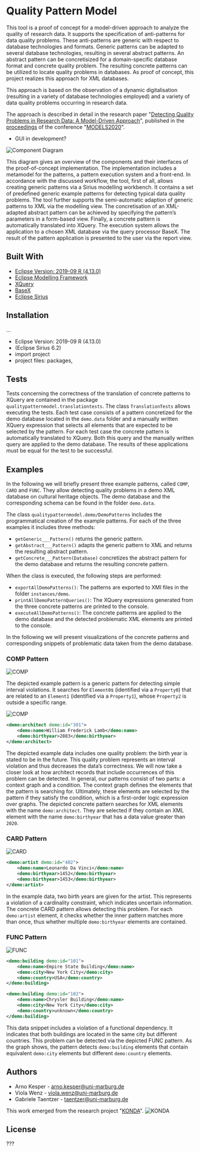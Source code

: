 # Quality Pattern Model

This tool is a proof of concept for a model-driven approach to analyze the quality of research data.
It supports the specification of anti-patterns for data quality problems.
These anti-patterns are generic with respect to database technologies and formats.
Generic patterns can be adapted to several database technologies, resulting in several abstract patterns.
An abstract pattern can be concretisized for a domain-specific database format and concrete quality problem. 
The resulting concrete patterns can be utilized to locate quality problems in databases.
As proof of concept, this project realizes this approach for XML databases.

This approach is based on the observation of a dynamic digitalisation (resulting in a variety of database technologies employed) and a variety of data quality problems occurring in research data.

The approach is described in detail in the research paper "[Detecting Quality Problems in Research Data: A Model-Driven Approach](https://dl.acm.org/doi/10.1145/3365438.3410987)", published in the [proceedings](https://dl.acm.org/doi/proceedings/10.1145/3417990) of the conference "[MODELS2020](http://www.modelsconference.org)".

+ GUI in development?

![Component Diagram](readme_images/component_diagram.png)


This diagram gives an overview of the components and their interfaces of the proof-of-concept implementation.
The implementation includes a metamodel for the patterns, a pattern execution system and a front-end.
In accordance with the discussed workflow, the tool, first of all, allows creating generic patterns via a Sirius modelling workbench.
It contains a set of predefined generic example patterns for detecting typical data quality problems.
The tool further supports the semi-automatic adaption of generic patterns to XML via the modelling view.
The concretisation of an XML-adapted abstract pattern can be achieved by specifying the pattern’s parameters in a form-based view.
Finally, a concrete pattern is automatically translated into XQuery.
The execution system allows the application to a chosen XML database via the query processor BaseX.
The result of the pattern application is presented to the user via the report view.


## Built With

* [Eclipse Version: 2019-09 R (4.13.0)](https://www.eclipse.org/downloads/packages/release/2019-09/r)
* [Eclipse Modelling Framework](https://www.eclipse.org/modeling/emf/)
* [XQuery](https://www.w3.org/XML/Query/)
* [BaseX](https://basex.org)
* [Eclipse Sirius](https://www.eclipse.org/sirius/)


## Installation
...

+ Eclipse Version: 2019-09 R (4.13.0)
+ (Eclipse Sirius 6.2)
+ import project
+ project files: packages, 


## Tests

Tests concerning the correctness of the translation of concrete patterns to XQuery are contained in the package ```qualitypatternmodel.translationtests```.
The class ```TranslationTests``` allows executing the tests.
Each test case consists of a pattern concretized for the demo database located in the ```demo.data``` folder and a manually written XQuery expression that selects all elements that are expected to be selected by the pattern.
For each test case the concrete pattern is automatically translated to XQuery.
Both this query and the manually written query are applied to the demo database.
The results of these applications must be equal for the test to be successful.


## Examples

In the following we will briefly present three example patterns, called `COMP`, `CARD` and `FUNC`.
They allow detecting quality problems in a demo XML database on cultural heritage objects.
The demo database and the corresponding schema can be found in the folder `demo.data`.

The class `qualitypatternmodel.demo/DemoPatterns` includes the programmatical creation of the example patterns.
For each of the three examples it includes three methods:

* `getGeneric___Pattern()` returns the generic pattern.
* `getAbstract___Pattern()` adapts the generic pattern to XML and returns the resulting abstract pattern.
* `getConcrete___Pattern(Database)` concretizes the abstract pattern for the demo database and returns the resulting concrete pattern.

When the class is executed, the following steps are performed:

* `exportAllDemoPatterns()`: The patterns are exported to XMI files in the folder `instances/demo`.
* `printAllDemoPatternQueries()`: The XQuery expressions generated from the three concrete patterns are printed to the console.
* `executeAllDemoPatterns()`: The concrete patterns are applied to the demo database and the detected problematic XML elements are printed to the console.

In the following we will present visualizations of the concrete patterns and corresponding snippets of problematic data taken from the demo database.


### COMP Pattern
![COMP](readme_images/COMP_generic.png)

The depicted example pattern is a generic pattern for detecting simple interval violations.
It searches for `Element0`s (identified via a `Property0`) that are related to an `Element1` (identified via a `Property1`), whose `Property2` is outside a specific range.


![COMP](readme_images/COMP_concrete.png)

```xml
<demo:architect demo:id="301">
	<demo:name>William Frederick Lamb</demo:name>	
	<demo:birthyear>2883</demo:birthyear>
</demo:architect>
```

The depicted example data includes one quality problem: the birth year is stated to be in the future.
This quality problem represents an interval violation and thus decreases the data’s correctness.
We will now take a closer look at how architect records that include occurrences of this problem can be detected.
In general, our patterns consist of two parts: a context graph and a condition.
The context graph defines the elements that the pattern is searching for.
Ultimately, these elements are selected by the pattern if they satisfy the condition, which is a first-order logic expression over graphs.
The depicted concrete pattern searches for XML elements with the name ```demo:architect```.
They are selected if they contain an XML element with the name ```demo:birthyear``` that has a data value greater than ```2020```.



### CARD Pattern
![CARD](readme_images/CARD_concrete.png)

```xml
<demo:artist demo:id="402">
	<demo:name>Leonardo Da Vinci</demo:name>
	<demo:birthyear>1452</demo:birthyear>
	<demo:birthyear>1453</demo:birthyear>	
</demo:artist>
```

In the example data, two birth years are given for the artist.
This represents a violation of a cardinality constraint, which indicates uncertain information.
The concrete CARD pattern allows detecting this problem.
For each ```demo:artist``` element, it checks whether the inner pattern matches more than once, thus whether multiple ```demo:birthyear``` elements are contained.



### FUNC Pattern
![FUNC](readme_images/FUNC_concrete.png)

```xml
<demo:building demo:id="101">
	<demo:name>Empire State Building</demo:name>
	<demo:city>New York City</demo:city>
	<demo:country>USA</demo:country>		
</demo:building>	

<demo:building demo:id="102">
	<demo:name>Chrysler Building</demo:name>
	<demo:city>New York City</demo:city>
	<demo:country>unknown</demo:country>	
</demo:building>
```

This data snippet includes a violation of a functional dependency.
It indicates that both buildings are located in the same city but different countries.
This problem can be detected via the depicted FUNC pattern.
As the graph shows, the pattern detects ```demo:building``` elements that contain equivalent ```demo:city``` elements but different ```demo:country``` elements.


## Authors

* Arno Kesper - [arno.kesper@uni-marburg.de](mailto:arno.kesper@uni-marburg.de?subject=[GitHub]%20Quality%20Pattern%20Model)
* Viola Wenz - [viola.wenz@uni-marburg.de](mailto:viola.wenz@uni-marburg.de?subject=[GitHub]%20Quality%20Pattern%20Model)
* Gabriele Taentzer - [taentzer@uni-marburg.de](mailto:taentzer@uni-marburg.de?subject=[GitHub]%20Quality%20Pattern%20Model)

This work emerged from the research project "[KONDA](https://zenodo.org/communities/konda-project)". 
![KONDA](readme_images/konda_logo.jpg)



## License

???
